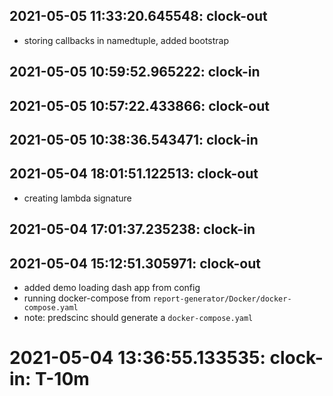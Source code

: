 ## 2021-05-05 11:33:20.645548: clock-out

* storing callbacks in namedtuple, added bootstrap

## 2021-05-05 10:59:52.965222: clock-in

## 2021-05-05 10:57:22.433866: clock-out


## 2021-05-05 10:38:36.543471: clock-in

## 2021-05-04 18:01:51.122513: clock-out

* creating lambda signature

## 2021-05-04 17:01:37.235238: clock-in

## 2021-05-04 15:12:51.305971: clock-out

* added demo loading dash app from config
* running docker-compose from `report-generator/Docker/docker-compose.yaml`
* note: predscinc should generate a `docker-compose.yaml`

# 2021-05-04 13:36:55.133535: clock-in: T-10m 

